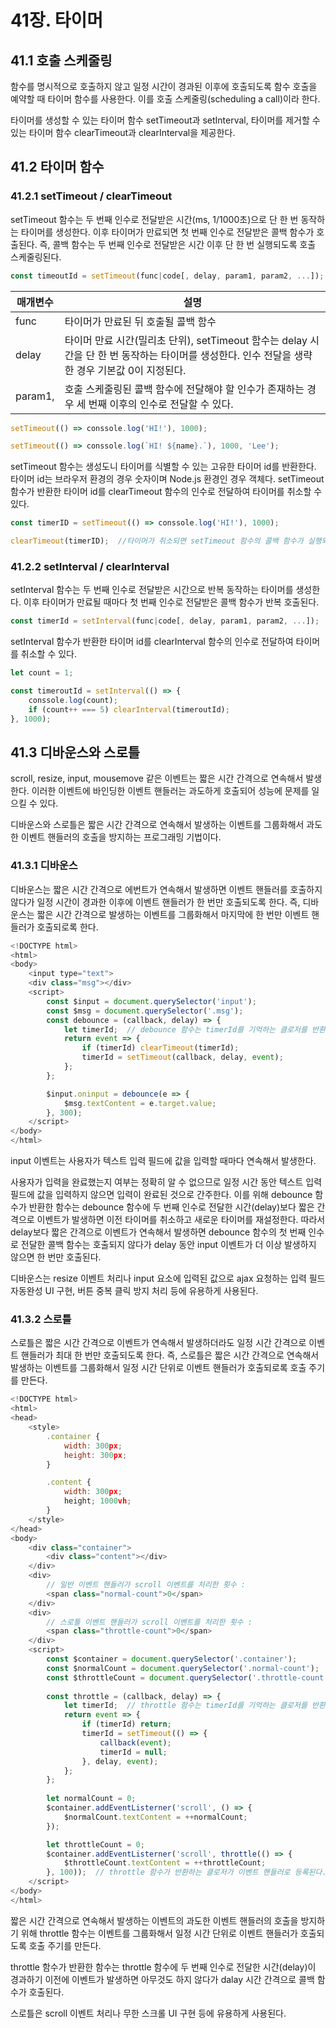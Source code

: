 # 41장. 타이머

## 41.1 호출 스케줄링

함수를 명시적으로 호출하지 않고 일정 시간이 경과된 이후에 호출되도록 함수 호출을 예약할 때 타이머 함수를 사용한다. 이를 호출 스케줄링(scheduling a call)이라 한다.

타이머를 생성할 수 있는 타이머 함수 setTimeout과 setInterval, 타이머를 제거할 수 있는 타이머 함수 clearTimeout과 clearInterval을 제공한다.

## 41.2 타이머 함수

### 41.2.1 setTimeout / clearTimeout

setTimeout 함수는 두 번째 인수로 전달받은 시간(ms, 1/1000초)으로 단 한 번 동작하는 타이머를 생성한다. 이후 타이머가 만료되면 첫 번째 인수로 전달받은 콜백 함수가 호출된다. 즉, 콜백 함수는 두 번째 인수로 전달받은 시간 이후 단 한 번 실행되도록 호출 스케줄링된다.

```javascript
const timeoutId = setTimeout(func|code[, delay, param1, param2, ...]);
```

|매개변수|설명|
|---|---|
|func|타이머가 만료된 뒤 호출될 콜백 함수|
|delay|타이머 만료 시간(밀리초 단위), setTimeout 함수는 delay 시간을 단 한 번 동작하는 타이머를 생성한다. 인수 전달을 생략한 경우 기본값 0이 지정된다.|
|param1,|호출 스케줄링된 콜백 함수에 전달해야 할 인수가 존재하는 경우 세 번째 이후의 인수로 전달할 수 있다.|

```javascript
setTimeout(() => conssole.log('HI!'), 1000);

setTimeout(() => conssole.log(`HI! ${name}.`), 1000, 'Lee');
```

setTimeout 함수는 생성도니 타이머를 식별할 수 있는 고유한 타이머 id를 반환한다. 타이머 id는 브라우저 환경의 경우 숫자이며 Node.js 환경인 경우 객체다. setTimeout 함수가 반환한 타이머 id를 clearTimeout 함수의 인수로 전달하여 타이머를 취소할 수 있다.

```javascript
const timerID = setTimeout(() => conssole.log('HI!'), 1000);

clearTimeout(timerID);  //타이머가 취소되면 setTimeout 함수의 콜백 함수가 실행되지 않는다.
```

### 41.2.2 setInterval / clearInterval

setInterval 함수는 두 번째 인수로 전달받은 시간으로 반복 동작하는 타이머를 생성한다. 이후 타이머가 만료될 때마다 첫 번째 인수로 전달받은 콜백 함수가 반복 호출된다.

```javascript
const timerId = setInterval(func|code[, delay, param1, param2, ...]);
```

setInterval 함수가 반환한 타이머 id를 clearInterval 함수의 인수로 전달하여 타이머를 취소할 수 있다.

```javascript
let count = 1;

const timeroutId = setInterval(() => {
    conssole.log(count);
    if (count++ === 5) clearInterval(timeroutId);
}, 1000);
```

## 41.3 디바운스와 스로틀

scroll, resize, input, mousemove 같은 이벤트는 짧은 시간 간격으로 연속해서 발생한다. 이러한 이벤트에 바인딩한 이벤트 핸들러는 과도하게 호출되어 성능에 문제를 일으킬 수 있다.

디바운스와 스로틀은 짧은 시간 간격으로 연속해서 발생하는 이벤트를 그룹화해서 과도한 이벤트 핸들러의 호출을 방지하는 프로그래밍 기법이다.

### 41.3.1 디바운스

디바운스는 짧은 시간 간격으로 에번트가 연속해서 발생하면 이벤트 핸들러를 호출하지 않다가 일정 시간이 경과한 이후에 이벤트 핸들러가 한 번만 호출되도록 한다. 즉, 디바운스는 짧은 시간 간격으로 발생하는 이벤트를 그룹화해서 마지막에 한 번만 이벤트 핸들러가 호출되로록 한다.

```javascript
<!DOCTYPE html>
<html>
<body>
    <input type="text">
    <div class="msg"></div>
    <script>
        const $input = document.querySelector('input');
        const $msg = document.querySelector('.msg');
        const debounce = (callback, delay) => {
            let timerId;  // debounce 함수는 timerId를 기억하는 클로저를 반환한다.
            return event => {
                if (timerId) clearTimeout(timerId);
                timerId = setTimeout(callback, delay, event);
            };
        };

        $input.oninput = debounce(e => {
            $msg.textContent = e.target.value;
        }, 300);
    </script>
</body>
</html>
```

input 이벤트는 사용자가 텍스트 입력 필드에 값을 입력할 때마다 연속해서 발생한다.

사용자가 입력을 완료했는지 여부는 정확히 알 수 없으므로 일정 시간 동안 텍스트 입력 필드에 값을 입력하지 않으면 입력이 완료된 것으로 간주한다. 이를 위해 debounce 함수가 반환한 함수는 debounce 함수에 두 번째 인수로 전달한 시간(delay)보다 짧은 간격으로 이벤트가 발생하면 이전 타이머를 취소하고 새로운 타이머를 재설정한다. 따라서 delay보다 짧은 간격으로 이벤트가 연속해서 발생하면 debounce 함수의 첫 번째 인수로 전달한 콜백 함수는 호출되지 않다가 delay 동안 input 이벤트가 더 이상 발생하지 않으면 한 번만 호출된다.

디바운스는 resize 이벤트 처리나 input 요소에 입력된 값으로 ajax 요청하는 입력 필드 자동완성 UI 구현, 버튼 중복 클릭 방지 처리 등에 유용하게 사용된다.

### 41.3.2 스로틀

스로틀은 짧은 시간 간격으로 이벤트가 연속해서 발생하더라도 일정 시간 간격으로 이벤트 핸들러가 최대 한 번만 호출되도록 한다. 즉, 스로틀은 짧은 시간 간격으로 연속해서 발생하는 이벤트를 그룹화해서 일정 시간 단위로 이벤트 핸들러가 호출되로록 호출 주기를 만든다.

```javascript
<!DOCTYPE html>
<html>
<head>
    <style>
        .container {
            width: 300px;
            height: 300px;
        }

        .content {
            width: 300px;
            height; 1000vh;
        }
    </style>
</head>
<body>
    <div class="container">
        <div class="content"></div>
    </div>
    <div>
        // 일반 이벤트 핸들러가 scroll 이벤트를 처리한 횟수 :
        <span class="normal-count">0</span>
    </div>
    <div>
        // 스로틀 이벤트 핸들러가 scroll 이벤트를 처리한 횟수 :
        <span class="throttle-count">0</span>
    </div>
    <script>
        const $container = document.querySelector('.container');
        const $normalCount = document.querySelector('.normal-count');
        const $throttleCount = document.querySelector('.throttle-count');
        
        const throttle = (callback, delay) => {
            let timerId;  // throttle 함수는 timerId를 기억하는 클로저를 반환한다.
            return event => {
                if (timerId) return;
                timerId = setTimeout(() => {
                    callback(event);
                    timerId = null;
                }, delay, event);
            };
        };
        
        let normalCount = 0;
        $container.addEventListerner('scroll', () => {
            $normalCount.textContent = ++normalCount;
        });

        let throttleCount = 0;
        $container.addEventListerner('scroll', throttle(() => {
            $throttleCount.textContent = ++throttleCount;
        }, 100));  // throttle 함수가 반환하는 클로저가 이벤트 핸들러로 등록된다.
    </script>
</body>
</html>
```

짧은 시간 간격으로 연속해서 발생하는 이벤트의 과도한 이벤트 핸들러의 호출을 방지하기 위해 throttle 함수는 이벤트를 그룹화해서 일정 시간 단위로 이벤트 핸들러가 호출되도록 호출 주기를 만든다.

throttle 함수가 반환한 함수는 throttle 함수에 두 번째 인수로 전달한 시간(delay)이 경과하기 이전에 이벤트가 발생하면 아무것도 하지 않다가 dalay 시간 간격으로 콜백 함수가 호출된다.

스로틀은 scroll 이벤트 처리나 무한 스크롤 UI 구현 등에 유용하게 사용된다.
